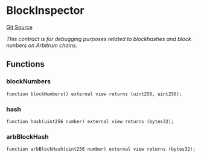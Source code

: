 # BlockInspector
[Git Source](https://github.com//PermissionlessGames/degen-casino/blob/d61fe6eb0d399ff7c16d8771ce36c6c21d7e013c/src/BlockInspector.sol)

*This contract is for debugging purposes related to blockhashes and block nunbers on Arbitrum chains.*


## Functions
### blockNumbers


```solidity
function blockNumbers() external view returns (uint256, uint256);
```

### hash


```solidity
function hash(uint256 number) external view returns (bytes32);
```

### arbBlockHash


```solidity
function arbBlockHash(uint256 number) external view returns (bytes32);
```

